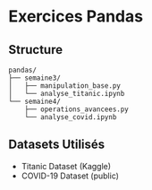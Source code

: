 # Exercices Pandas

## Structure
```
pandas/
├── semaine3/
│   ├── manipulation_base.py
│   └── analyse_titanic.ipynb
└── semaine4/
    ├── operations_avancees.py
    └── analyse_covid.ipynb
```

## Datasets Utilisés
- Titanic Dataset (Kaggle)
- COVID-19 Dataset (public)
